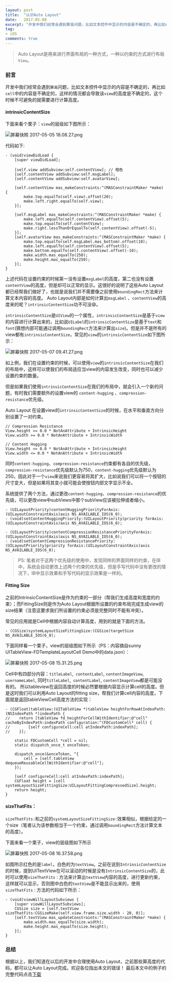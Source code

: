 ```yaml
---
layout: post
title:  "认识Auto Layout"
date:   2017-05-08
excerpt: "开发中我们经常会遇到算高问题，比如文本控件中显示的内容是不确定的，再比如cell中的内容是不确定的，这样的情况都会导致该view的高度是不确定的，这个时候不可避免的就需要进行计算高度。"
tag:
- iOS
comments: true
---
```


> Auto Layout是用来进行界面布局的一种方式，一种以约束的方式进行布局`View`。

### 前言

开发中我们经常会遇到`算高`问题，比如文本控件中显示的内容是不确定的，再比如`cell`中的内容是不确定的，这样的情况都会导致该`view`的高度是不确定的，这个时候不可避免的就需要进行计算高度。

#### intrinsicContentSize

下面来看个栗子：`view`的层级如下图所示：

![屏幕快照 2017-05-05 18.08.27.png]({{site.url}}/assets/images/blog/auto_layout_height_1.png)

代码如下:

```
- (void)viewDidLoad {
    [super viewDidLoad];
    
    [self.view addSubview:self.contentView]; // 橙色
    [self.contentView addSubview:self.msgLabel];
    [self.contentView addSubview:self.avatarView];
    
    [self.contentView mas_makeConstraints:^(MASConstraintMaker *make) {
        make.top.equalTo(self.view).offset(20);
        make.left.right.equalTo(self.view);
    }];
    
    [self.msgLabel mas_makeConstraints:^(MASConstraintMaker *make) {
        make.left.equalTo(self.contentView).offset(5);
        make.top.equalTo(self.contentView);
        make.right.lessThanOrEqualTo(self.contentView).offset(-5);
    }];
    [self.avatarView mas_makeConstraints:^(MASConstraintMaker *make) {
        make.top.equalTo(self.msgLabel.mas_bottom).offset(10);
        make.left.equalTo(self.contentView).offset(5);
        make.bottom.equalTo(self.contentView).offset(-10);
        make.width.mas_equalTo(250);
        make.height.mas_equalTo(250);
    }];
}
```

上述代码在设置约束的时候第一没有设置`msgLabel`的高度，第二也没有设置`contentView`的高度，但是却可以正常的显示。这很好的说明了这些Auto Layout都已经帮我们做好了，也就是说我们并不需要像之前使用`boundingRect`方法来计算文本内容的高度。
Auto Layout内部是如何计算出`msgLabel` 、`contentView`的高度来的呢？`intrinsicContentSize`功不可没😄。

`intrinsicContentSize`是`UIView`的一个属性，`intrinsicContentSize`是基于`view`的内容进行计算出来的，比如说`UILabel`的`intrinsicContentSize`是基于`text`和`font`(猜想内部可能通过调用`boundingRect`方法来计算出`size`)。但是并不是所有的view都有`intrinsicContentSize`，常见的`view`的`intrinsicContentSize`如下图所示：

![屏幕快照 2017-05-07 09.41.27.png]({{site.url}}/assets/images/blog/auto_layout_height_2.png)

如上例，我们在设置约束的时候，可以使用`view`的`intrinsicContentSize`在我们的布局中，这样可以使我们的布局适应当view的内容发生改变，同时也可以减少设置约束的数量。

但是如果我们使用`intrinsicContentSize`在我们的布局中，就会引入一个新的问题，有时我们需要额外的设置view的 `content-hugging` 、`compression-resistance`优先级。

Auto Layout 在设置view的`intrinsicContentSize`的时候，在水平和垂直方向分别设置了一对约束。
``` 
// Compression Resistance
View.height >= 0.0 * NotAnAttribute + IntrinsicHeight
View.width >= 0.0 * NotAnAttribute + IntrinsicWidth
 
// Content Hugging
View.height <= 0.0 * NotAnAttribute + IntrinsicHeight
View.width <= 0.0 * NotAnAttribute + IntrinsicWidth

```
同时`content-hugging`、`compression-resistance`约束都有各自的优先级，`compression-resistance`优先级默认为750，`content-hugging`优先级默认为250。因此对于一个`view`来说我们更容易将其扩大，比如说我们可以将一个按钮的尺寸变大，但是如果将其变小就可能会使按钮内部文字显示不全。

系统提供了两个方法，通过更改`content-hugging`、`compression-resistance`的优先级，可以更改view中subViews中那个subView应该被拉伸或者缩小。

```
- (UILayoutPriority)contentHuggingPriorityForAxis:(UILayoutConstraintAxis)axis NS_AVAILABLE_IOS(6_0);
- (void)setContentHuggingPriority:(UILayoutPriority)priority forAxis:(UILayoutConstraintAxis)axis NS_AVAILABLE_IOS(6_0);

- (UILayoutPriority)contentCompressionResistancePriorityForAxis:(UILayoutConstraintAxis)axis NS_AVAILABLE_IOS(6_0);
- (void)setContentCompressionResistancePriority:(UILayoutPriority)priority forAxis:(UILayoutConstraintAxis)axis NS_AVAILABLE_IOS(6_0);
```

> PS: 笔者对于这两个优先级的使用中，发现同样的界面同样的约束，在IB中，系统会自动更改上述两个约束的优先级，但是手写代码中没有更改的情况下，IB中显示效果和手写代码的显示效果是一样的。

#### Fitting Size

之前的IntrinsicContentSize是作为约束的一部分（帮我们生成高度和宽度的约束）；而FittingSize则是作为Auto Layout根据所设置的约束布局完成生成view的size结果（注意这要求我们所设置的约束必须是完整同时不能有冲突）。

常见的应用就是Cell中根据内容自动计算高度，用到的就是下面的方法。
```
- (CGSize)systemLayoutSizeFittingSize:(CGSize)targetSize NS_AVAILABLE_IOS(6_0);
```

下面同样看一个栗子，view的层级图如下所示（PS：内容摘自sunny UITableView-FDTemplateLayoutCell Demo中的data.json）：

![屏幕快照 2017-05-08 15.31.25.png]({{site.url}}/assets/images/blog/auto_layout_height_3.png)

Cell中有四部分内容：`titleLabel`,` contentLabel`, `contentImageView`,` usernameLabel`, 同时`titleLabel`,` contentLabel`, `contentImageView`都是可能没有的。 所以tableview在返回高度的时候必然要根据内容显示计算cell的高度。但是这时我们可以利用Auto Layout的fitting size，帮我们计算cell内容的高度，下面就是返回tableViewCell高度方法的实现：

```
- (CGFloat)tableView:(UITableView *)tableView heightForRowAtIndexPath:(NSIndexPath *)indexPath {
//    return [tableView fd_heightForCellWithIdentifier:@"cell" cacheByIndexPath:indexPath configuration:^(FDCustomCell* cell) {
//        [self configureCell:cell atIndexPath:indexPath];
//    }];
    
    static FDCustomCell *cell = nil;
    static dispatch_once_t onceToken;
    
    dispatch_once(&onceToken, ^{
        cell = [self.tableView dequeueReusableCellWithIdentifier:@"cell"];
    });

    [self configureCell:cell atIndexPath:indexPath];
    CGFloat height = [cell systemLayoutSizeFittingSize:UILayoutFittingCompressedSize].height;
    return height;
}
```


#### sizeThatFits：

`sizeThatFits:`和之前的`systemLayoutSizeFittingSize:`效果相似，根据给定的一个size（笔者认为该参数相当于一个约束，通过调用`boundingRect`方法计算文本的高度）。

下面来看一个栗子，view的层级图如下所示

![屏幕快照 2017-05-08 16.37.58.png]({{site.url}}/assets/images/blog/auto_layout_height_4.png)

如图所示红色的是`label`，白色的为`textView`。之前在说到`IntrinsicContentSize`的时候，提到UITextView在可以滚动的时候是没有`IntrinsicContentSize`的，此时可以使用`sizeThatFits：`方法来计算出`textView`内容的高度，进行更新约束，这样就可以显示，否则图中白色的`textView`是不能显示出来的，使用`sizeThatFits：`方法的代码如下所示：

```
- (void)viewWillLayoutSubviews {
    [super viewWillLayoutSubviews];
    CGSize size = [self.textView sizeThatFits:CGSizeMake(self.view.frame.size.width - 20, 0)];
    [self.textView mas_updateConstraints:^(MASConstraintMaker *make) {
        make.width.mas_equalTo(size.width);
        make.height.mas_equalTo(size.height);
    }];
}
```


### 总结
根据以上，我们知道在以后的开发中合理使用Auto Layout，之前那些算高度的代码，都可以让Auto Layout完成。欢迎各位指出本文的错误！
最后本文中的例子的完整代码点击[下载](https://github.com/longjianjiang/BlogDemo)
